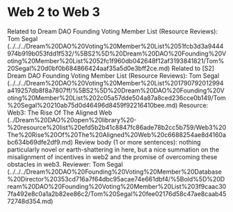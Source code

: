 # Web 2 to Web 3

Related to Dream DAO Founding Voting Member List (Resource Reviews): Tom Segal (../../../Dream%20DAO%20Voting%20Member%20List%2051fcb3d3a9444974b919b053fdd1f532/%5BS2%5D%20Dream%20DAO%20Founding%20Voting%20Member%20List%2052fc1f960db042648f12af3193841821/Tom%20Segal%20d0bf0b684866424aaf35a5d0e3bff2ce.md)
Related to [S2] Dream DAO Founding Voting Member List (Resource Reviews): Tom Segal (../../../Dream%20DAO%20Voting%20Member%20List%201790792012994a419257db8f8a7807ff/%5BS2%5D%20Dream%20DAO%20Founding%20Voting%20Member%20List%202c05a57dde504a87a8ced236cce0b149/Tom%20Segal%20210ab75d0d46496d8459f92216410bee.md)
Resource: Web3: The Rise Of The Aligned Web (../Dream%20DAO%20open%20library%20-%20resource%20list%20efd5b2b41c8847fc86ade78b2cc5b759/Web3%20The%20Rise%20Of%20The%20Aligned%20Web%20c6688254ae8d4160abc634b69dfe2df9.md)
Review body (1 or more sentences): nothing particularly novel or earth-shattering in here, but a nice summation on the misalignment of incentives in web2 and the promise of overcoming these obstacles in web3.
Reviewer: Tom Segal (../../../Dream%20DAO%20Founding%20Voting%20Member%20Database%20Director%20353cd716a7f64dbc95acae74e661dbf4/%5Bold%5D%20Dream%20DAO%20Founding%20Voting%20Member%20List%203f9caac307fa492e8c0a1a2b82ee86c2/Tom%20Segal%20fee02176d58c47ae8caab4572748d354.md)